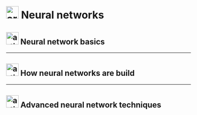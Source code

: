 #  <img width="34" height="34" src="https://img.icons8.com/nolan/34/artificial-intelligence.png" alt="artificial-intelligence"/>  Neural networks

##  <img width="34" height="34" src="https://img.icons8.com/nolan/34/artificial-intelligence.png" alt="artificial-intelligence"/>  Neural network basics 

---

##  <img width="34" height="34" src="https://img.icons8.com/nolan/34/artificial-intelligence.png" alt="artificial-intelligence"/>  How neural networks are build 

---

##  <img width="34" height="34" src="https://img.icons8.com/nolan/34/artificial-intelligence.png" alt="artificial-intelligence"/>  Advanced neural network techniques
